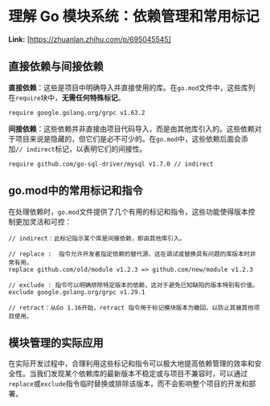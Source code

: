 # 理解 Go 模块系统：依赖管理和常用标记



 **Link:** [https://zhuanlan.zhihu.com/p/695045545]

## 直接依赖与间接依赖  

**直接依赖**：这些是项目中明确导入并直接使用的库。在`go.mod`文件中，这些库列在`require`块中，**无需任何特殊标记**。

```
require google.golang.org/grpc v1.63.2

```

**间接依赖**：这些依赖并非直接由项目代码导入，而是由其他库引入的。这些依赖对于项目来说是隐藏的，但它们是必不可少的。在`go.mod`中，这些依赖后面会添加`// indirect`标记，以表明它们的间接性。

```
require github.com/go-sql-driver/mysql v1.7.0 // indirect

```
## go.mod中的常用标记和指令  

在处理依赖时，`go.mod`文件提供了几个有用的标记和指令，这些功能使得版本控制更加灵活和可控：

```
// indirect：此标记指示某个库是间接依赖，即由其他库引入。

// replace :  指令允许开发者指定依赖的替代源，这在调试或替换具有问题的库版本时非常有用。
replace github.com/old/module v1.2.3 => github.com/new/module v1.2.3

// exclude : 指令可以明确排除特定版本的依赖，这对于避免已知缺陷的版本特别有价值。
exclude google.golang.org/grpc v1.29.1

// retract：从Go 1.16开始，retract 指令用于标记模块版本为撤回，以防止其被其他项目使用。

```
## 模块管理的实际应用  

在实际开发过程中，合理利用这些标记和指令可以极大地提高依赖管理的效率和安全性。当我们发现某个依赖库的最新版本不稳定或与项目不兼容时，可以通过`replace`或`exclude`指令临时替换或排除该版本，而不会影响整个项目的开发和部署。

